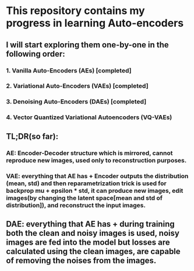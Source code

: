 # This repository contains my progress in learning Auto-encoders
## I will start exploring them one-by-one in the following order:

### 1. Vanilla Auto-Encoders (AEs) [completed]
### 2. Variational Auto-Encoders (VAEs) [completed]
### 3. Denoising Auto-Encoders (DAEs) [completed]
### 4. Vector Quantized Variational Autoencoders (VQ-VAEs)


## TL;DR(so far): 

### AE: Encoder-Decoder structure which is mirrored, cannot reproduce new images, used only to reconstruction purposes.
### VAE: everything that AE has + Encoder outputs the distribution (mean, std) and then reparametrization trick is used for backprop mu + epsilon * std, it can produce new images, edit images(by changing the latent space[mean and std of distribution]), and reconstruct the input images.
## DAE: everything that AE has + during training both the clean and noisy images is used, noisy images are fed into the model but losses are calculated using the clean images, are capable of removing the noises from the images.